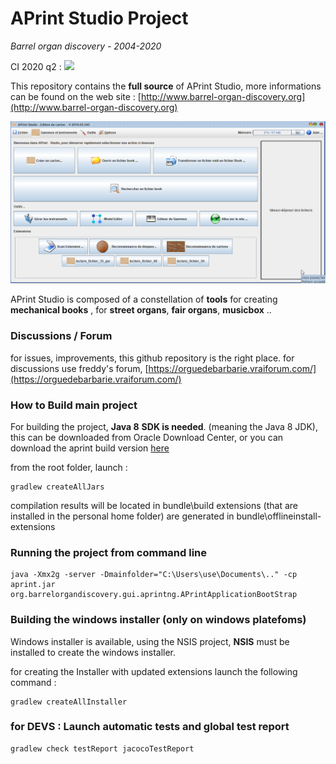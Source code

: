 # APrint Studio Project

*Barrel organ discovery - 2004-2020*

CI 2020 q2 : ![](https://travis-ci.org/barrelorgandiscovery/aprintproject.svg?branch=aprint_2020_q2)

This repository contains the **full source** of APrint Studio, more informations can be found on the web site : [http://www.barrel-organ-discovery.org](http://www.barrel-organ-discovery.org)  



![](doc/main_screenshot.png)



APrint Studio is composed of a constellation of **tools** for creating **mechanical books** , for **street organs**, **fair organs**, **musicbox** .. 

### Discussions / Forum

for issues, improvements, this github repository is the right place. 
for discussions use freddy's forum, [https://orguedebarbarie.vraiforum.com/](https://orguedebarbarie.vraiforum.com/)


### How to Build main project

For building the project, **Java 8** **SDK is needed**. (meaning the Java 8 JDK), this can be downloaded from Oracle Download Center, or you can download the aprint build version [here](http://www.barrel-organ-discovery.org/builds/jdk1.8.0_25_x64.zip)



from the root folder, launch :

```
gradlew createAllJars
```

compilation results will be located in bundle\build
extensions (that are installed in the personal home folder) are generated in bundle\offlineinstall-extensions 


### Running the project from command line

```
java -Xmx2g -server -Dmainfolder="C:\Users\use\Documents\.." -cp aprint.jar org.barrelorgandiscovery.gui.aprintng.APrintApplicationBootStrap
```


### Building the windows installer (only on windows platefoms)

Windows installer is available, using the NSIS project, **NSIS** must be installed to create the windows installer.

for creating the Installer with updated extensions launch the following command :

```
gradlew createAllInstaller
```

### for DEVS : Launch automatic tests and global test report

```
gradlew check testReport jacocoTestReport
```


